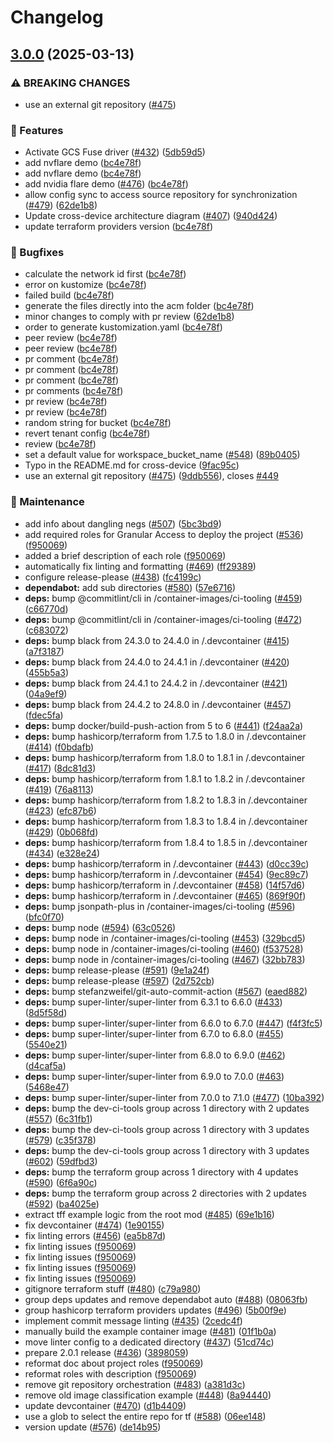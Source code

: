 # Changelog

## [3.0.0](https://github.com/renovate-bot/GoogleCloudPlatform-_-gke-securing-third-party-apps-blueprint/compare/v2.0.0...v3.0.0) (2025-03-13)


### ⚠ BREAKING CHANGES

* use an external git repository ([#475](https://github.com/renovate-bot/GoogleCloudPlatform-_-gke-securing-third-party-apps-blueprint/issues/475))

### 🚀 Features

* Activate GCS Fuse driver ([#432](https://github.com/renovate-bot/GoogleCloudPlatform-_-gke-securing-third-party-apps-blueprint/issues/432)) ([5db59d5](https://github.com/renovate-bot/GoogleCloudPlatform-_-gke-securing-third-party-apps-blueprint/commit/5db59d54820a3784847088abda93280dee534a0e))
* add nvflare demo ([bc4e78f](https://github.com/renovate-bot/GoogleCloudPlatform-_-gke-securing-third-party-apps-blueprint/commit/bc4e78fd0406b59149155a0b42b287d475d6596a))
* add nvflare demo ([bc4e78f](https://github.com/renovate-bot/GoogleCloudPlatform-_-gke-securing-third-party-apps-blueprint/commit/bc4e78fd0406b59149155a0b42b287d475d6596a))
* add nvidia flare demo ([#476](https://github.com/renovate-bot/GoogleCloudPlatform-_-gke-securing-third-party-apps-blueprint/issues/476)) ([bc4e78f](https://github.com/renovate-bot/GoogleCloudPlatform-_-gke-securing-third-party-apps-blueprint/commit/bc4e78fd0406b59149155a0b42b287d475d6596a))
* allow config sync to access source repository for synchronization ([#479](https://github.com/renovate-bot/GoogleCloudPlatform-_-gke-securing-third-party-apps-blueprint/issues/479)) ([62de1b8](https://github.com/renovate-bot/GoogleCloudPlatform-_-gke-securing-third-party-apps-blueprint/commit/62de1b83c43ead4962fd12ff5c0db253efb91519))
* Update cross-device architecture diagram ([#407](https://github.com/renovate-bot/GoogleCloudPlatform-_-gke-securing-third-party-apps-blueprint/issues/407)) ([940d424](https://github.com/renovate-bot/GoogleCloudPlatform-_-gke-securing-third-party-apps-blueprint/commit/940d4247618af981875da7102acefedeab96e73f))
* update terraform providers version ([bc4e78f](https://github.com/renovate-bot/GoogleCloudPlatform-_-gke-securing-third-party-apps-blueprint/commit/bc4e78fd0406b59149155a0b42b287d475d6596a))


### 🐛 Bugfixes

* calculate the network id first ([bc4e78f](https://github.com/renovate-bot/GoogleCloudPlatform-_-gke-securing-third-party-apps-blueprint/commit/bc4e78fd0406b59149155a0b42b287d475d6596a))
* error on kustomize ([bc4e78f](https://github.com/renovate-bot/GoogleCloudPlatform-_-gke-securing-third-party-apps-blueprint/commit/bc4e78fd0406b59149155a0b42b287d475d6596a))
* failed build ([bc4e78f](https://github.com/renovate-bot/GoogleCloudPlatform-_-gke-securing-third-party-apps-blueprint/commit/bc4e78fd0406b59149155a0b42b287d475d6596a))
* generate the files directly into the acm folder ([bc4e78f](https://github.com/renovate-bot/GoogleCloudPlatform-_-gke-securing-third-party-apps-blueprint/commit/bc4e78fd0406b59149155a0b42b287d475d6596a))
* minor changes to comply with pr review ([62de1b8](https://github.com/renovate-bot/GoogleCloudPlatform-_-gke-securing-third-party-apps-blueprint/commit/62de1b83c43ead4962fd12ff5c0db253efb91519))
* order to generate kustomization.yaml ([bc4e78f](https://github.com/renovate-bot/GoogleCloudPlatform-_-gke-securing-third-party-apps-blueprint/commit/bc4e78fd0406b59149155a0b42b287d475d6596a))
* peer review ([bc4e78f](https://github.com/renovate-bot/GoogleCloudPlatform-_-gke-securing-third-party-apps-blueprint/commit/bc4e78fd0406b59149155a0b42b287d475d6596a))
* peer review ([bc4e78f](https://github.com/renovate-bot/GoogleCloudPlatform-_-gke-securing-third-party-apps-blueprint/commit/bc4e78fd0406b59149155a0b42b287d475d6596a))
* pr comment ([bc4e78f](https://github.com/renovate-bot/GoogleCloudPlatform-_-gke-securing-third-party-apps-blueprint/commit/bc4e78fd0406b59149155a0b42b287d475d6596a))
* pr comment ([bc4e78f](https://github.com/renovate-bot/GoogleCloudPlatform-_-gke-securing-third-party-apps-blueprint/commit/bc4e78fd0406b59149155a0b42b287d475d6596a))
* pr comment ([bc4e78f](https://github.com/renovate-bot/GoogleCloudPlatform-_-gke-securing-third-party-apps-blueprint/commit/bc4e78fd0406b59149155a0b42b287d475d6596a))
* pr comments ([bc4e78f](https://github.com/renovate-bot/GoogleCloudPlatform-_-gke-securing-third-party-apps-blueprint/commit/bc4e78fd0406b59149155a0b42b287d475d6596a))
* pr review ([bc4e78f](https://github.com/renovate-bot/GoogleCloudPlatform-_-gke-securing-third-party-apps-blueprint/commit/bc4e78fd0406b59149155a0b42b287d475d6596a))
* pr review ([bc4e78f](https://github.com/renovate-bot/GoogleCloudPlatform-_-gke-securing-third-party-apps-blueprint/commit/bc4e78fd0406b59149155a0b42b287d475d6596a))
* random string for bucket ([bc4e78f](https://github.com/renovate-bot/GoogleCloudPlatform-_-gke-securing-third-party-apps-blueprint/commit/bc4e78fd0406b59149155a0b42b287d475d6596a))
* revert tenant config ([bc4e78f](https://github.com/renovate-bot/GoogleCloudPlatform-_-gke-securing-third-party-apps-blueprint/commit/bc4e78fd0406b59149155a0b42b287d475d6596a))
* review ([bc4e78f](https://github.com/renovate-bot/GoogleCloudPlatform-_-gke-securing-third-party-apps-blueprint/commit/bc4e78fd0406b59149155a0b42b287d475d6596a))
* set a default value for workspace_bucket_name ([#548](https://github.com/renovate-bot/GoogleCloudPlatform-_-gke-securing-third-party-apps-blueprint/issues/548)) ([89b0405](https://github.com/renovate-bot/GoogleCloudPlatform-_-gke-securing-third-party-apps-blueprint/commit/89b0405eaea6b7f49b8e811fda7c981494218558))
* Typo in the README.md for cross-device ([9fac95c](https://github.com/renovate-bot/GoogleCloudPlatform-_-gke-securing-third-party-apps-blueprint/commit/9fac95cf85acc1ff50a133b9618d6e0192d4d011))
* use an external git repository ([#475](https://github.com/renovate-bot/GoogleCloudPlatform-_-gke-securing-third-party-apps-blueprint/issues/475)) ([9ddb556](https://github.com/renovate-bot/GoogleCloudPlatform-_-gke-securing-third-party-apps-blueprint/commit/9ddb5569a241913907c786dd247e5db555c3ad0e)), closes [#449](https://github.com/renovate-bot/GoogleCloudPlatform-_-gke-securing-third-party-apps-blueprint/issues/449)


### 🧰 Maintenance

* add info about dangling negs ([#507](https://github.com/renovate-bot/GoogleCloudPlatform-_-gke-securing-third-party-apps-blueprint/issues/507)) ([5bc3bd9](https://github.com/renovate-bot/GoogleCloudPlatform-_-gke-securing-third-party-apps-blueprint/commit/5bc3bd9156c3683c0f226f70359ade5104ce96b6))
* add required roles for Granular Access to deploy the project ([#536](https://github.com/renovate-bot/GoogleCloudPlatform-_-gke-securing-third-party-apps-blueprint/issues/536)) ([f950069](https://github.com/renovate-bot/GoogleCloudPlatform-_-gke-securing-third-party-apps-blueprint/commit/f9500694527918c871af1240eac2525a286050df))
* added a brief description of each role ([f950069](https://github.com/renovate-bot/GoogleCloudPlatform-_-gke-securing-third-party-apps-blueprint/commit/f9500694527918c871af1240eac2525a286050df))
* automatically fix linting and formatting ([#469](https://github.com/renovate-bot/GoogleCloudPlatform-_-gke-securing-third-party-apps-blueprint/issues/469)) ([ff29389](https://github.com/renovate-bot/GoogleCloudPlatform-_-gke-securing-third-party-apps-blueprint/commit/ff29389947877bbe74700885ad0f79ee45c9ca13))
* configure release-please ([#438](https://github.com/renovate-bot/GoogleCloudPlatform-_-gke-securing-third-party-apps-blueprint/issues/438)) ([fc4199c](https://github.com/renovate-bot/GoogleCloudPlatform-_-gke-securing-third-party-apps-blueprint/commit/fc4199cb32ea386f0ab1b1ffe05af1196e237e83))
* **dependabot:** add sub directories ([#580](https://github.com/renovate-bot/GoogleCloudPlatform-_-gke-securing-third-party-apps-blueprint/issues/580)) ([57e6716](https://github.com/renovate-bot/GoogleCloudPlatform-_-gke-securing-third-party-apps-blueprint/commit/57e6716bb6355ef3cd9448e2c498367ffb57c3fc))
* **deps:** bump @commitlint/cli in /container-images/ci-tooling ([#459](https://github.com/renovate-bot/GoogleCloudPlatform-_-gke-securing-third-party-apps-blueprint/issues/459)) ([c66770d](https://github.com/renovate-bot/GoogleCloudPlatform-_-gke-securing-third-party-apps-blueprint/commit/c66770d0ff8f5353cda0f641f7de44a49595d989))
* **deps:** bump @commitlint/cli in /container-images/ci-tooling ([#472](https://github.com/renovate-bot/GoogleCloudPlatform-_-gke-securing-third-party-apps-blueprint/issues/472)) ([c683072](https://github.com/renovate-bot/GoogleCloudPlatform-_-gke-securing-third-party-apps-blueprint/commit/c683072979107d667c4f46d8027b75971983cfdc))
* **deps:** bump black from 24.3.0 to 24.4.0 in /.devcontainer ([#415](https://github.com/renovate-bot/GoogleCloudPlatform-_-gke-securing-third-party-apps-blueprint/issues/415)) ([a7f3187](https://github.com/renovate-bot/GoogleCloudPlatform-_-gke-securing-third-party-apps-blueprint/commit/a7f318755fc1c6541e63e3837a602557133d8677))
* **deps:** bump black from 24.4.0 to 24.4.1 in /.devcontainer ([#420](https://github.com/renovate-bot/GoogleCloudPlatform-_-gke-securing-third-party-apps-blueprint/issues/420)) ([455b5a3](https://github.com/renovate-bot/GoogleCloudPlatform-_-gke-securing-third-party-apps-blueprint/commit/455b5a3fa83079db404d0a0ef2ebdd2bc0e24e88))
* **deps:** bump black from 24.4.1 to 24.4.2 in /.devcontainer ([#421](https://github.com/renovate-bot/GoogleCloudPlatform-_-gke-securing-third-party-apps-blueprint/issues/421)) ([04a9ef9](https://github.com/renovate-bot/GoogleCloudPlatform-_-gke-securing-third-party-apps-blueprint/commit/04a9ef93f8b92c738dfb823132bc4acd38303bff))
* **deps:** bump black from 24.4.2 to 24.8.0 in /.devcontainer ([#457](https://github.com/renovate-bot/GoogleCloudPlatform-_-gke-securing-third-party-apps-blueprint/issues/457)) ([fdec5fa](https://github.com/renovate-bot/GoogleCloudPlatform-_-gke-securing-third-party-apps-blueprint/commit/fdec5fa4581d8c56b971047a31b52436c736e4ae))
* **deps:** bump docker/build-push-action from 5 to 6 ([#441](https://github.com/renovate-bot/GoogleCloudPlatform-_-gke-securing-third-party-apps-blueprint/issues/441)) ([f24aa2a](https://github.com/renovate-bot/GoogleCloudPlatform-_-gke-securing-third-party-apps-blueprint/commit/f24aa2a2c2132b8990371b147fd8be89e47c72b0))
* **deps:** bump hashicorp/terraform from 1.7.5 to 1.8.0 in /.devcontainer ([#414](https://github.com/renovate-bot/GoogleCloudPlatform-_-gke-securing-third-party-apps-blueprint/issues/414)) ([f0bdafb](https://github.com/renovate-bot/GoogleCloudPlatform-_-gke-securing-third-party-apps-blueprint/commit/f0bdafbcfcf46c277a094d113a7c384e2f7be131))
* **deps:** bump hashicorp/terraform from 1.8.0 to 1.8.1 in /.devcontainer ([#417](https://github.com/renovate-bot/GoogleCloudPlatform-_-gke-securing-third-party-apps-blueprint/issues/417)) ([8dc81d3](https://github.com/renovate-bot/GoogleCloudPlatform-_-gke-securing-third-party-apps-blueprint/commit/8dc81d379c2e2782dec636ff512957f68cc5db67))
* **deps:** bump hashicorp/terraform from 1.8.1 to 1.8.2 in /.devcontainer ([#419](https://github.com/renovate-bot/GoogleCloudPlatform-_-gke-securing-third-party-apps-blueprint/issues/419)) ([76a8113](https://github.com/renovate-bot/GoogleCloudPlatform-_-gke-securing-third-party-apps-blueprint/commit/76a81138c0ecbab0b85b0239244a5f929578920c))
* **deps:** bump hashicorp/terraform from 1.8.2 to 1.8.3 in /.devcontainer ([#423](https://github.com/renovate-bot/GoogleCloudPlatform-_-gke-securing-third-party-apps-blueprint/issues/423)) ([efc87b6](https://github.com/renovate-bot/GoogleCloudPlatform-_-gke-securing-third-party-apps-blueprint/commit/efc87b64914d58f477a36f442d2eb06d3459688e))
* **deps:** bump hashicorp/terraform from 1.8.3 to 1.8.4 in /.devcontainer ([#429](https://github.com/renovate-bot/GoogleCloudPlatform-_-gke-securing-third-party-apps-blueprint/issues/429)) ([0b068fd](https://github.com/renovate-bot/GoogleCloudPlatform-_-gke-securing-third-party-apps-blueprint/commit/0b068fd252d255c02a248c6cf13237ec300dd8d0))
* **deps:** bump hashicorp/terraform from 1.8.4 to 1.8.5 in /.devcontainer ([#434](https://github.com/renovate-bot/GoogleCloudPlatform-_-gke-securing-third-party-apps-blueprint/issues/434)) ([e328e24](https://github.com/renovate-bot/GoogleCloudPlatform-_-gke-securing-third-party-apps-blueprint/commit/e328e24f363c837d0e70cdaa5f6c55f5b4c299b9))
* **deps:** bump hashicorp/terraform in /.devcontainer ([#443](https://github.com/renovate-bot/GoogleCloudPlatform-_-gke-securing-third-party-apps-blueprint/issues/443)) ([d0cc39c](https://github.com/renovate-bot/GoogleCloudPlatform-_-gke-securing-third-party-apps-blueprint/commit/d0cc39cac3922c05a59c3dc2511820cd22b08007))
* **deps:** bump hashicorp/terraform in /.devcontainer ([#454](https://github.com/renovate-bot/GoogleCloudPlatform-_-gke-securing-third-party-apps-blueprint/issues/454)) ([9ec89c7](https://github.com/renovate-bot/GoogleCloudPlatform-_-gke-securing-third-party-apps-blueprint/commit/9ec89c7815eff8182580d68edf006fcdf5c5dbfb))
* **deps:** bump hashicorp/terraform in /.devcontainer ([#458](https://github.com/renovate-bot/GoogleCloudPlatform-_-gke-securing-third-party-apps-blueprint/issues/458)) ([14f57d6](https://github.com/renovate-bot/GoogleCloudPlatform-_-gke-securing-third-party-apps-blueprint/commit/14f57d6d985da8d4a8bf45acb374403a9b2dee81))
* **deps:** bump hashicorp/terraform in /.devcontainer ([#465](https://github.com/renovate-bot/GoogleCloudPlatform-_-gke-securing-third-party-apps-blueprint/issues/465)) ([869f90f](https://github.com/renovate-bot/GoogleCloudPlatform-_-gke-securing-third-party-apps-blueprint/commit/869f90f450365775d7d39ba695a056bcf364bb0f))
* **deps:** bump jsonpath-plus in /container-images/ci-tooling ([#596](https://github.com/renovate-bot/GoogleCloudPlatform-_-gke-securing-third-party-apps-blueprint/issues/596)) ([bfc0f70](https://github.com/renovate-bot/GoogleCloudPlatform-_-gke-securing-third-party-apps-blueprint/commit/bfc0f7031a2f8d47cb5546b65ce6fdfddbabbc27))
* **deps:** bump node ([#594](https://github.com/renovate-bot/GoogleCloudPlatform-_-gke-securing-third-party-apps-blueprint/issues/594)) ([63c0526](https://github.com/renovate-bot/GoogleCloudPlatform-_-gke-securing-third-party-apps-blueprint/commit/63c0526f08aaa9e78636ba1f618ac41fbd989997))
* **deps:** bump node in /container-images/ci-tooling ([#453](https://github.com/renovate-bot/GoogleCloudPlatform-_-gke-securing-third-party-apps-blueprint/issues/453)) ([329bcd5](https://github.com/renovate-bot/GoogleCloudPlatform-_-gke-securing-third-party-apps-blueprint/commit/329bcd5a28436aa82fdcc221b160e328d823b7b7))
* **deps:** bump node in /container-images/ci-tooling ([#460](https://github.com/renovate-bot/GoogleCloudPlatform-_-gke-securing-third-party-apps-blueprint/issues/460)) ([f537528](https://github.com/renovate-bot/GoogleCloudPlatform-_-gke-securing-third-party-apps-blueprint/commit/f537528180104dd626cc91f53c317af4a9bf503e))
* **deps:** bump node in /container-images/ci-tooling ([#467](https://github.com/renovate-bot/GoogleCloudPlatform-_-gke-securing-third-party-apps-blueprint/issues/467)) ([32bb783](https://github.com/renovate-bot/GoogleCloudPlatform-_-gke-securing-third-party-apps-blueprint/commit/32bb7839be5e1af34ebb1265fd6d312d4e4eb1da))
* **deps:** bump release-please ([#591](https://github.com/renovate-bot/GoogleCloudPlatform-_-gke-securing-third-party-apps-blueprint/issues/591)) ([9e1a24f](https://github.com/renovate-bot/GoogleCloudPlatform-_-gke-securing-third-party-apps-blueprint/commit/9e1a24f6c7a651e00ed6d51585c015eb661da3ea))
* **deps:** bump release-please ([#597](https://github.com/renovate-bot/GoogleCloudPlatform-_-gke-securing-third-party-apps-blueprint/issues/597)) ([2d752cb](https://github.com/renovate-bot/GoogleCloudPlatform-_-gke-securing-third-party-apps-blueprint/commit/2d752cbe75c9f6e23a4bc1a5599cb3f4ffabdc83))
* **deps:** bump stefanzweifel/git-auto-commit-action ([#567](https://github.com/renovate-bot/GoogleCloudPlatform-_-gke-securing-third-party-apps-blueprint/issues/567)) ([eaed882](https://github.com/renovate-bot/GoogleCloudPlatform-_-gke-securing-third-party-apps-blueprint/commit/eaed8823227c1ea38ffb62757c8eb3621c3e7bab))
* **deps:** bump super-linter/super-linter from 6.3.1 to 6.6.0 ([#433](https://github.com/renovate-bot/GoogleCloudPlatform-_-gke-securing-third-party-apps-blueprint/issues/433)) ([8d5f58d](https://github.com/renovate-bot/GoogleCloudPlatform-_-gke-securing-third-party-apps-blueprint/commit/8d5f58dfb2f4714528ed6e0548377deacb3e47e2))
* **deps:** bump super-linter/super-linter from 6.6.0 to 6.7.0 ([#447](https://github.com/renovate-bot/GoogleCloudPlatform-_-gke-securing-third-party-apps-blueprint/issues/447)) ([f4f3fc5](https://github.com/renovate-bot/GoogleCloudPlatform-_-gke-securing-third-party-apps-blueprint/commit/f4f3fc52a43901d90c81104cd686f8888477a289))
* **deps:** bump super-linter/super-linter from 6.7.0 to 6.8.0 ([#455](https://github.com/renovate-bot/GoogleCloudPlatform-_-gke-securing-third-party-apps-blueprint/issues/455)) ([5540e21](https://github.com/renovate-bot/GoogleCloudPlatform-_-gke-securing-third-party-apps-blueprint/commit/5540e216478a9e3435d72280f8e1d4eb0227d059))
* **deps:** bump super-linter/super-linter from 6.8.0 to 6.9.0 ([#462](https://github.com/renovate-bot/GoogleCloudPlatform-_-gke-securing-third-party-apps-blueprint/issues/462)) ([d4caf5a](https://github.com/renovate-bot/GoogleCloudPlatform-_-gke-securing-third-party-apps-blueprint/commit/d4caf5a5525c82802aa6321129d7958ba8294ba2))
* **deps:** bump super-linter/super-linter from 6.9.0 to 7.0.0 ([#463](https://github.com/renovate-bot/GoogleCloudPlatform-_-gke-securing-third-party-apps-blueprint/issues/463)) ([5468e47](https://github.com/renovate-bot/GoogleCloudPlatform-_-gke-securing-third-party-apps-blueprint/commit/5468e474b8e22e0f5222245e456e89c93a6e7cfb))
* **deps:** bump super-linter/super-linter from 7.0.0 to 7.1.0 ([#477](https://github.com/renovate-bot/GoogleCloudPlatform-_-gke-securing-third-party-apps-blueprint/issues/477)) ([10ba392](https://github.com/renovate-bot/GoogleCloudPlatform-_-gke-securing-third-party-apps-blueprint/commit/10ba39277db13d9aedf1968d27a28edcc370a9d6))
* **deps:** bump the dev-ci-tools group across 1 directory with 2 updates ([#557](https://github.com/renovate-bot/GoogleCloudPlatform-_-gke-securing-third-party-apps-blueprint/issues/557)) ([6c31fb1](https://github.com/renovate-bot/GoogleCloudPlatform-_-gke-securing-third-party-apps-blueprint/commit/6c31fb1b196fbb7579419b266930182a94aeb962))
* **deps:** bump the dev-ci-tools group across 1 directory with 3 updates ([#579](https://github.com/renovate-bot/GoogleCloudPlatform-_-gke-securing-third-party-apps-blueprint/issues/579)) ([c35f378](https://github.com/renovate-bot/GoogleCloudPlatform-_-gke-securing-third-party-apps-blueprint/commit/c35f3783e9fff6c15aa4b657f3e665228e8fa732))
* **deps:** bump the dev-ci-tools group across 1 directory with 3 updates ([#602](https://github.com/renovate-bot/GoogleCloudPlatform-_-gke-securing-third-party-apps-blueprint/issues/602)) ([59dfbd3](https://github.com/renovate-bot/GoogleCloudPlatform-_-gke-securing-third-party-apps-blueprint/commit/59dfbd39b326faa32ca780aec77ef9ca5147ec09))
* **deps:** bump the terraform group across 1 directory with 4 updates ([#590](https://github.com/renovate-bot/GoogleCloudPlatform-_-gke-securing-third-party-apps-blueprint/issues/590)) ([6f6a90c](https://github.com/renovate-bot/GoogleCloudPlatform-_-gke-securing-third-party-apps-blueprint/commit/6f6a90c8f3f2311b73f5af627ad1472f8f98cbd1))
* **deps:** bump the terraform group across 2 directories with 2 updates ([#592](https://github.com/renovate-bot/GoogleCloudPlatform-_-gke-securing-third-party-apps-blueprint/issues/592)) ([ba4025e](https://github.com/renovate-bot/GoogleCloudPlatform-_-gke-securing-third-party-apps-blueprint/commit/ba4025e1f153cb449a0479e2d12a3cbd7c544db3))
* extract tff example logic from the root mod ([#485](https://github.com/renovate-bot/GoogleCloudPlatform-_-gke-securing-third-party-apps-blueprint/issues/485)) ([69e1b16](https://github.com/renovate-bot/GoogleCloudPlatform-_-gke-securing-third-party-apps-blueprint/commit/69e1b16125d2419e920fbab15c041e95de1a8874))
* fix devcontainer ([#474](https://github.com/renovate-bot/GoogleCloudPlatform-_-gke-securing-third-party-apps-blueprint/issues/474)) ([1e90155](https://github.com/renovate-bot/GoogleCloudPlatform-_-gke-securing-third-party-apps-blueprint/commit/1e901552f4d97d5bcc141b1c322a5572fd6df26e))
* fix linting errors ([#456](https://github.com/renovate-bot/GoogleCloudPlatform-_-gke-securing-third-party-apps-blueprint/issues/456)) ([ea5b87d](https://github.com/renovate-bot/GoogleCloudPlatform-_-gke-securing-third-party-apps-blueprint/commit/ea5b87d18777ce357c7444dc9555d0c96b18b63e))
* fix linting issues ([f950069](https://github.com/renovate-bot/GoogleCloudPlatform-_-gke-securing-third-party-apps-blueprint/commit/f9500694527918c871af1240eac2525a286050df))
* fix linting issues ([f950069](https://github.com/renovate-bot/GoogleCloudPlatform-_-gke-securing-third-party-apps-blueprint/commit/f9500694527918c871af1240eac2525a286050df))
* fix linting issues ([f950069](https://github.com/renovate-bot/GoogleCloudPlatform-_-gke-securing-third-party-apps-blueprint/commit/f9500694527918c871af1240eac2525a286050df))
* fix linting issues ([f950069](https://github.com/renovate-bot/GoogleCloudPlatform-_-gke-securing-third-party-apps-blueprint/commit/f9500694527918c871af1240eac2525a286050df))
* gitignore terraform stuff ([#480](https://github.com/renovate-bot/GoogleCloudPlatform-_-gke-securing-third-party-apps-blueprint/issues/480)) ([c79a980](https://github.com/renovate-bot/GoogleCloudPlatform-_-gke-securing-third-party-apps-blueprint/commit/c79a9804589f7e991b836a405d25ef9a47e7f4c4))
* group deps updates and remove dependabot auto ([#488](https://github.com/renovate-bot/GoogleCloudPlatform-_-gke-securing-third-party-apps-blueprint/issues/488)) ([08063fb](https://github.com/renovate-bot/GoogleCloudPlatform-_-gke-securing-third-party-apps-blueprint/commit/08063fb31187d2a7d87ea57eb9b1d57a35a485d1))
* group hashicorp terraform providers updates ([#496](https://github.com/renovate-bot/GoogleCloudPlatform-_-gke-securing-third-party-apps-blueprint/issues/496)) ([5b00f9e](https://github.com/renovate-bot/GoogleCloudPlatform-_-gke-securing-third-party-apps-blueprint/commit/5b00f9e1030aa7d391dea7a0ae1da455cd67a80f))
* implement commit message linting ([#435](https://github.com/renovate-bot/GoogleCloudPlatform-_-gke-securing-third-party-apps-blueprint/issues/435)) ([2cedc4f](https://github.com/renovate-bot/GoogleCloudPlatform-_-gke-securing-third-party-apps-blueprint/commit/2cedc4f24dde1ef51286d6a782d656c78f61da23))
* manually build the example container image ([#481](https://github.com/renovate-bot/GoogleCloudPlatform-_-gke-securing-third-party-apps-blueprint/issues/481)) ([01f1b0a](https://github.com/renovate-bot/GoogleCloudPlatform-_-gke-securing-third-party-apps-blueprint/commit/01f1b0ac4ac2ed80ae2019824f6aceda5cce8ca4))
* move linter config to a dedicated directory ([#437](https://github.com/renovate-bot/GoogleCloudPlatform-_-gke-securing-third-party-apps-blueprint/issues/437)) ([51cd74c](https://github.com/renovate-bot/GoogleCloudPlatform-_-gke-securing-third-party-apps-blueprint/commit/51cd74c1462beb9955683208cc0c8869c01a5959))
* prepare 2.0.1 release ([#436](https://github.com/renovate-bot/GoogleCloudPlatform-_-gke-securing-third-party-apps-blueprint/issues/436)) ([3898059](https://github.com/renovate-bot/GoogleCloudPlatform-_-gke-securing-third-party-apps-blueprint/commit/3898059d759a8b17fcdab9ff57c8d2be2c952467))
* reformat doc about project roles ([f950069](https://github.com/renovate-bot/GoogleCloudPlatform-_-gke-securing-third-party-apps-blueprint/commit/f9500694527918c871af1240eac2525a286050df))
* reformat roles with description ([f950069](https://github.com/renovate-bot/GoogleCloudPlatform-_-gke-securing-third-party-apps-blueprint/commit/f9500694527918c871af1240eac2525a286050df))
* remove git repository orchestration ([#483](https://github.com/renovate-bot/GoogleCloudPlatform-_-gke-securing-third-party-apps-blueprint/issues/483)) ([a381d3c](https://github.com/renovate-bot/GoogleCloudPlatform-_-gke-securing-third-party-apps-blueprint/commit/a381d3c5609723229bcdb419f53635f2aac4d4f5))
* remove old image classification example ([#448](https://github.com/renovate-bot/GoogleCloudPlatform-_-gke-securing-third-party-apps-blueprint/issues/448)) ([8a94440](https://github.com/renovate-bot/GoogleCloudPlatform-_-gke-securing-third-party-apps-blueprint/commit/8a94440fd2b5a331e973bc3a3b4ac533e0cab5c3))
* update devcontainer ([#470](https://github.com/renovate-bot/GoogleCloudPlatform-_-gke-securing-third-party-apps-blueprint/issues/470)) ([d1b4409](https://github.com/renovate-bot/GoogleCloudPlatform-_-gke-securing-third-party-apps-blueprint/commit/d1b440982f0e096d93963d3e796c24fe9aed23da))
* use a glob to select the entire repo for tf ([#588](https://github.com/renovate-bot/GoogleCloudPlatform-_-gke-securing-third-party-apps-blueprint/issues/588)) ([06ee148](https://github.com/renovate-bot/GoogleCloudPlatform-_-gke-securing-third-party-apps-blueprint/commit/06ee148d30cbfc72e4204b7e89e4c6a3af991a4b))
* version update ([#576](https://github.com/renovate-bot/GoogleCloudPlatform-_-gke-securing-third-party-apps-blueprint/issues/576)) ([de14b95](https://github.com/renovate-bot/GoogleCloudPlatform-_-gke-securing-third-party-apps-blueprint/commit/de14b952bfaac14464cc18a7f1a562ddcbf1a17f))
